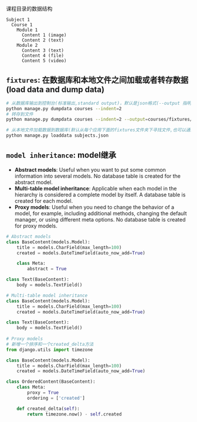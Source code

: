 课程目录的数据结构

```
Subject 1
  Course 1
    Module 1
      Content 1 (image)
      Content 2 (text)
    Module 2
      Content 3 (text)
      Content 4 (file)
      Content 5 (video)
```

`fixtures`: 在数据库和本地文件之间加载或者转存数据(load data and dump data)
----

```bash
# 从数据库输出到控制台(标准输出,standard output)，默认是json格式(--output 指明输出的文件)
python manage.py dumpdata courses --indent=2
# 转存到文件
python manage.py dumpdata courses --indent=2 --output=courses/fixtures/subjects.json

# 从本地文件加载数据到数据库(默认从每个应用下面的fixtures文件夹下寻找文件,也可以通过FIXTURE_DIRS添加其他的目录)
python manage.py loaddata subjects.json
```

`model inheritance`: model继承
----

- **Abstract models**: Useful when you want to put some common information into several models. No database table is created for the abstract model.
- **Multi-table model inheritance**: Applicable when each model in the hierarchy is considered a complete model by itself. A database table is created for each model.
- **Proxy models**:  Useful when you need to change the behavior of a model, for example, including additional methods, changing the default manager, or using different meta options. No database table is created for proxy models.

```python
# Abstract models
class BaseContent(models.Model):
    title = models.CharField(max_length=100)
    created = models.DateTimeField(auto_now_add=True)

    class Meta:
        abstract = True

class Text(BaseContent):
    body = models.TextField()

# Multi-table model inheritance
class BaseContent(models.Model):
    title = models.CharField(max_length=100)
    created = models.DateTimeField(auto_now_add=True)

class Text(BaseContent):
    body = models.TextField()
  
# Proxy models
# 新增一个排序和一个created_delta方法
from django.utils import timezone

class BaseContent(models.Model):
    title = models.CharField(max_length=100)
    created = models.DateTimeField(auto_now_add=True)

class OrderedContent(BaseContent):
    class Meta:
        proxy = True
        ordering = ['created']

    def created_delta(self):
        return timezone.now() - self.created
```

